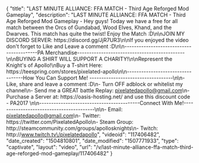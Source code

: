 {
    "title": "LAST MINUTE ALLIANCE: FFA MATCH - Third Age Reforged Mod Gameplay",
    "description": "LAST MINUTE ALLIANCE: FFA MATCH - Third Age Reforged Mod Gameplay - Hey guys! Today we have a free for all match between the Orcs of Gundabad, Wood Elves, Khand, and the Dwarves. This match has quite the twist! Enjoy the Match :D\n\nJOIN MY DISCORD SERVER: https:\/\/discord.gg\/JjR7UR3\n\nIf you enjoyed the video don't forget to Like and Leave a comment :D\n\n-----------------------------------------PA Merchandise---------------------------------------------\n\nBUYING A SHIRT WILL SUPPORT A CHARITY!\n\nRepresent the Knight's of Apollo!\nBuy a T-shirt Here: https:\/\/teespring.com\/stores\/pixelated-apollo\n\n----------------------------------How You Can Support Me! -----------------------------------\n\n- Like, share and leave a comment :D\n- Turn OFF adblock or whitelist my channel\n- Send me a GREAT battle Replay: pixelatedapollo@gmail.com\n- Purchase a Server at: https:\/\/oasis-hosting.net\/ and use this discount code - PA2017 \n\n------------------------------------------Connect With Me!-----------------------------------------\n\n- Email: pixelatedapollo@gmail.com\n- Twitter: https:\/\/twitter.com\/PixelatedApollo\n- Steam Group:  http:\/\/steamcommunity.com\/groups\/apollosknights\n- Twitch: http:\/\/www.twitch.tv\/pixelatedapollo",
    "videoid": "117406482",
    "date_created": "1504810801",
    "date_modified": "1507771933",
    "type": "captivate",
    "layout": "video",
    "url": "\/v\/last-minute-alliance-ffa-match-third-age-reforged-mod-gameplay\/117406482"
}